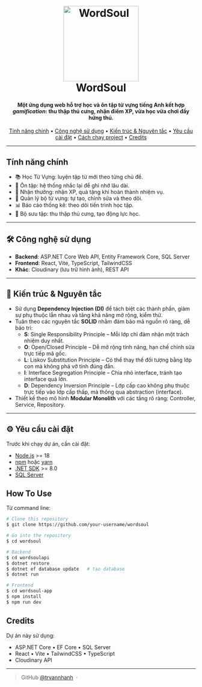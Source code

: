 
<h1 align="center">
  <br>
  <a href="https://github.com/your-username/wordsoul"><img src="https://res.cloudinary.com/dqpkxxzaf/image/upload/v1756452551/coin-logo_ysauhp.png" alt="WordSoul" width="200"></a>
  <br>
  WordSoul
  <br>
</h1>

<h4 align="center">
  Một ứng dụng web hỗ trợ học và ôn tập từ vựng tiếng Anh kết hợp <i>gamification</i>: thu thập thú cưng, nhận điểm XP, vừa học vừa chơi đầy hứng thú.
</h4>

<p align="center">
  <a href="#tính-năng-chính">Tính năng chính</a> •
  <a href="#-công-nghệ-sử-dụng">Công nghệ sử dụng</a> •
  <a href="#-kiến-trúc--nguyên-tắc">Kiến trúc & Nguyên tắc</a> •
  <a href="#-yêu-cầu-cài-đặt">Yêu cầu cài đặt</a> •
  <a href="#how-to-use">Cách chạy project</a> •
  <a href="#credits">Credits</a>
</p>

---

## Tính năng chính

- 📚 Học Từ Vựng: luyện tập từ mới theo từng chủ đề.
- 🔄 Ôn tập: hệ thống nhắc lại để ghi nhớ lâu dài.
- 🎁 Nhận thưởng: nhận XP, quà tặng khi hoàn thành nhiệm vụ.
- 📂 Quản lý bộ từ vựng: tự tạo, chỉnh sửa và theo dõi.
- 📊 Báo cáo thống kê: theo dõi tiến trình học tập.
- 🐾 Bộ sưu tập: thu thập thú cưng, tạo động lực học.

---

## 🛠 Công nghệ sử dụng

- **Backend**: ASP.NET Core Web API, Entity Framework Core, SQL Server  
- **Frontend**: React, Vite, TypeScript, TailwindCSS  
- **Khác**: Cloudinary (lưu trữ hình ảnh), REST API

---

## 🔑 Kiến trúc & Nguyên tắc

- Sử dụng **Dependency Injection (DI)** để tách biệt các thành phần, giảm sự phụ thuộc lẫn nhau và tăng khả năng mở rộng, kiểm thử.  
- Tuân theo các nguyên tắc **SOLID** nhằm đảm bảo mã nguồn rõ ràng, dễ bảo trì:  
  - **S**: Single Responsibility Principle – Mỗi lớp chỉ đảm nhận một trách nhiệm duy nhất.  
  - **O**: Open/Closed Principle – Dễ mở rộng tính năng, hạn chế chỉnh sửa trực tiếp mã gốc.  
  - **L**: Liskov Substitution Principle – Có thể thay thế đối tượng bằng lớp con mà không phá vỡ tính đúng đắn.  
  - **I**: Interface Segregation Principle – Chia nhỏ interface, tránh tạo interface quá lớn.  
  - **D**: Dependency Inversion Principle – Lớp cấp cao không phụ thuộc trực tiếp vào lớp cấp thấp, mà thông qua abstraction (interface).  
- Thiết kế theo mô hình **Modular Monolith** với các tầng rõ ràng: Controller, Service, Repository.  

---

## ⚙️ Yêu cầu cài đặt

Trước khi chạy dự án, cần cài đặt:

- [Node.js](https://nodejs.org/) >= 18  
- [npm](https://www.npmjs.com/) hoặc [yarn](https://yarnpkg.com/)  
- [.NET SDK](https://dotnet.microsoft.com/download) >= 8.0  
- [SQL Server](https://www.microsoft.com/en-us/sql-server/sql-server-downloads)  

## How To Use

Từ command line:

```bash
# Clone this repository
$ git clone https://github.com/your-username/wordsoul

# Go into the repository
$ cd wordsoul

# Backend
$ cd wordsoulapi
$ dotnet restore
$ dotnet ef database update   # tạo database
$ dotnet run

# Frontend
$ cd wordsoul-app
$ npm install
$ npm run dev
```
## Credits
Dự án này sử dụng:

- ASP.NET Core • EF Core • SQL Server
- React • Vite • TailwindCSS • TypeScript
- Cloudinary API



---

> GitHub [@trvannhanh](https://github.com/trvannhanh) &nbsp;&middot;&nbsp;

